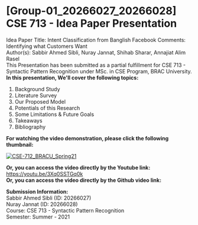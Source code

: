 # [Group-01_20266027_20266028] CSE 713 - Idea Paper Presentation  
Idea Paper Title: Intent Classification from Banglish Facebook Comments: Identifying what Customers Want  
Author(s): Sabbir Ahmed Sibli, Nuray Jannat, Shihab Sharar, Annajiat Alim Rasel  
This Presentation has been submitted as a partial fulfillment for CSE 713 - Syntactic Pattern Recognition under MSc. in CSE Program, BRAC University.  
**In this presentation, We'll cover the following topics:**  
1. Background Study  
2. Literature Survey  
3. Our Proposed Model  
4. Potentials of this Research  
5. Some Limitations & Future Goals  
6. Takeaways  
7. Bibliography  

**For watching the video demonstration, please click the following thumbnail:**  

[![CSE-712_BRACU_Spring21](https://img.youtube.com/vi/3Xq0SSTGq0k/0.jpg)](https://www.youtube.com/watch?v=3Xq0SSTGq0k)  

**Or, you can access the video directly by the Youtube link:** https://youtu.be/3Xq0SSTGq0k  
**Or, you can access the video directly by the Github video link:**

**Submission Information:**  
Sabbir Ahmed Sibli (ID: 20266027)  
Nuray Jannat (ID: 20266028)   
Course: CSE 713 - Syntactic Pattern Recognition  
Semester: Summer - 2021  
